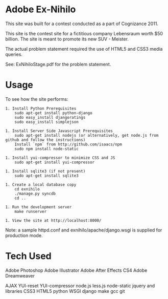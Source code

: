 Adobe Ex-Nihilo
===============

This site was built for a contest conducted as a part of Cognizance 2011. 

This site is the contest site for a fictitious company Lebensraum worth $50 billion.
The site is meant to promote its new SUV - Meister.

The actual problem statement required the use of HTML5 and CSS3 media queries. 

See: ExNihiloStage.pdf for the problem statement.

Usage
=====

To see how the site performs:

    1. Install Python Prerequisites 
        sudo apt-get install python-django
        sudo easy_install djangoratings
        sudo easy_install simplejson

    1. Install Server Side Javascript Prerequisites
        sudo apt-get install nodejs (or alternatively, get node.js from github and follow the instructions)
        Install `npm` from http://github.com/isaacs/npm
        sudo npm install node-static

    1. Install yui-compressor to minimize CSS and JS
        sudo apt-get install yui-compressor

    1. Install sqlite3 (if not present)
        sudo apt-get install sqlite3

    1. Create a local database copy
        cd exnihilo
        ./manage.py syncdb
        cd ..

    1. Run the development server
        make runserver

    1. View the site at http://localhost:8000/

Note: a sample httpd.conf and exnihilo/apache/django.wsgi is supplied for production mode.



Tech Used
=========

Adobe Photoshop
Adobe Illustrator
Adobe After Effects CS4
Adobe Dreamweaver

AJAX
YUI-reset
YUI-compressor
node.js
less.js
node-static
jquery and libraries
CSS3
HTML5
python
WSGI
django
make
gcc
git
